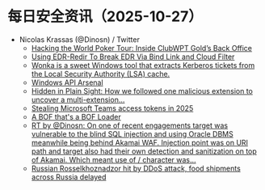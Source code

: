 # 每日安全资讯（2025-10-27）

- Nicolas Krassas (@Dinosn) / Twitter
  - [Hacking the World Poker Tour: Inside ClubWPT Gold’s Back Office](https://x.com/Dinosn/status/1982456391282331793)
  - [Using EDR-Redir To Break EDR Via Bind Link and Cloud Filter](https://x.com/Dinosn/status/1982456158381019216)
  - [Wonka is a sweet Windows tool that extracts Kerberos tickets from the Local Security Authority (LSA) cache.](https://x.com/Dinosn/status/1982431636949000527)
  - [Windows API Arsenal](https://x.com/Dinosn/status/1982429962117447815)
  - [Hidden in Plain Sight: How we followed one malicious extension to uncover a multi-extension…](https://x.com/Dinosn/status/1982429762149867859)
  - [Stealing Microsoft Teams access tokens in 2025](https://x.com/Dinosn/status/1982421524587139523)
  - [A BOF that's a BOF Loader](https://x.com/Dinosn/status/1982421351760810425)
  - [RT by @Dinosn: On one of recent engagements target was vulnerable to the blind SQL injection and using Oracle DBMS meanwhile being behind Akamai WAF. Injection point was on URI path and target also had their own detection and sanitization on top of Akamai. Which meant use of / character was…](https://x.com/mcipekci/status/1982413507980063218)
  - [Russian Rosselkhoznadzor hit by DDoS attack, food shipments across Russia delayed](https://x.com/Dinosn/status/1982314158084534534)
